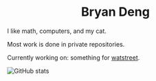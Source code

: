 <h1 align="center">Bryan Deng</h1>

I like math, computers, and my cat.

Most work is done in private repositories.

Currently working on: something for [watstreet](https://github.com/Wat-Street).

![GitHub stats](https://github-readme-stats.vercel.app/api/top-langs/?username=Blackgaurd&layout=compact&langs_count=4)
